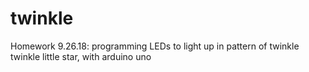 # twinkle
Homework 9.26.18:  programming LEDs to light up in pattern of twinkle twinkle little star, with arduino uno
